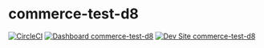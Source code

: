 # commerce-test-d8

[![CircleCI](https://circleci.com/gh/balcomagency/commerce-test-d8.svg?style=shield)](https://circleci.com/gh/balcomagency/commerce-test-d8)
[![Dashboard commerce-test-d8](https://img.shields.io/badge/dashboard-commerce_test_d8-yellow.svg)](https://dashboard.pantheon.io/sites/ee0d415f-437b-40e2-9ca1-2f0d66486c27#dev/code)
[![Dev Site commerce-test-d8](https://img.shields.io/badge/site-commerce_test_d8-blue.svg)](http://dev-commerce-test-d8.pantheonsite.io/)